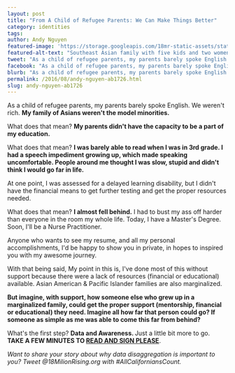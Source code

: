 ```yaml
---
layout: post
title: "From A Child of Refugee Parents: We Can Make Things Better"
category: identities
tags:
author: Andy Nguyen
featured-image: 'https://storage.googleapis.com/18mr-static-assets/static/images/featured/2016-08-11-andy-nguyen.jpg'
featured-alt-text: "Southeast Asian family with five kids and two women stands in front of beach. Most smile into the camera, others aren't ready."
tweet: "As a child of refugee parents, my parents barely spoke English. We weren't rich. We weren't the model minorities #AllCaliforniansCount"
facebook: "As a child of refugee parents, my parents barely spoke English. We weren't rich. We weren't the model minorities #AllCaliforniansCount Sign the petition: http://action.18mr.org/AB1726/"
blurb: "As a child of refugee parents, my parents barely spoke English. We weren't rich. My family of Asians weren't the model minorities."
permalink: /2016/08/andy-nguyen-ab1726.html
slug: andy-nguyen-ab1726
---	
```

As a child of refugee parents, my parents barely spoke English. We weren't rich. <strong> My family of Asians weren't the model minorities.</strong>

What does that mean? <strong>My parents didn't have the capacity to be a part of my education.</strong>

What does that mean? <strong> I was barely able to read when I was in 3rd grade. I had a speech impediment growing up, which made speaking uncomfortable. People around me thought I was slow, stupid and didn't think I would go far in life.</strong>

At one point, I was assessed for a delayed learning disability, but I didn't have the financial means to get further testing and get the proper resources needed.

What does that mean? <strong>I almost fell behind.</strong> I had to bust my ass off harder than everyone in the room my whole life. Today, I have a Master's Degree. Soon, I'll be a Nurse Practitioner.

Anyone who wants to see my resume, and all my personal accomplishments, I'd be happy to show you in private, in hopes to inspired you with my awesome journey.

With that being said, My point in this is, I've done most of this without support because there were a lack of resources (financial or educational) available. Asian American & Pacific Islander families are also marginalized.

<strong>But imagine, with support, how someone else who grew up in a marginalized family, could get the proper support (mentorship, financial or educational) they need. Imagine all how far that person could go? If someone as simple as me was able to come this far from behind?</strong>

What's the first step? <strong> Data and Awareness. </strong> Just a little bit more to go. <strong> TAKE A FEW MINUTES TO <a href="http://action.18mr.org/AB1726" target="_blank">READ AND SIGN PLEASE</a></strong>.

<i>Want to share your story about why data disaggregation is important to you? Tweet @18MilionRising.org with #AllCaliforniansCount.</i>